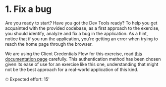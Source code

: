 # 1. Fix a bug

Are you ready to start? Have you got the Dev Tools ready? To help you get acquainted with the provided codebase, as a
first approach to the exercise, you should identify, analyze and fix a bug in the application. As a hint, notice that if
you run the application, you're getting an error when trying to reach the home page through the browser.

We are using the Client Credentials Flow for this exercise,
read [this documentation page](https://developer.spotify.com/documentation/general/guides/authorization/client-credentials/)
carefully. This authentication method has been chosen given its ease of use for an exercise like this one, understanding
that might not be the best approach for a real-world application of this kind.

⏱ Expected effort: 15'

